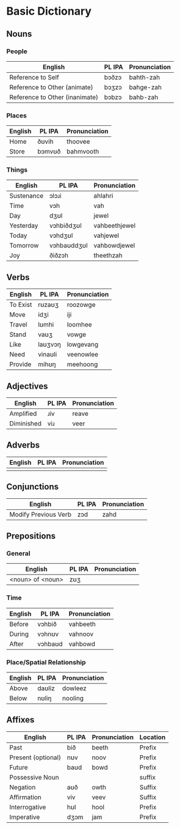 # Basic Dictionary
## Nouns
### People
| English | PL IPA | Pronunciation |
| --- | --- | --- |
| Reference to Self | bɔðzɔ | bahth-zah |
| Reference to Other (animate) | bɔʒzɔ | bahge-zah |
| Reference to Other (inanimate) | bɔbzɔ | bahb-zah |

### Places
| English | PL IPA | Pronunciation |
| --- | --- | --- |
| Home | ðʊvih | thoovee |
| Store | bɔmvʊð | bahmvooth |

### Things
| English | PL IPA | Pronunciation |
| --- | --- | --- |
| Sustenance | ɔlɔɹi | ahlahri |
| Time | vɔh | vah |
| Day | dʒʊl  | jewel |
| Yesterday | vɔhbiðdʒʊl | vahbeethjewel |
| Today | vɔhdʒʊl | vahjewel |
| Tomorrow | vɔhbaʊddʒʊl | vahbowdjewel |
| Joy | ðiðzɔh | theethzah |


## Verbs
| English | PL IPA | Pronunciation |
| --- | --- | --- |
| To Exist | rʊzaʊʒ | roozowge |
| Move | idʒi | iji |
| Travel | lʊmhi | loomhee |
| Stand | vaʊʒ | vowge |
| Like | laʊʒvɔŋ | lowgevang |
| Need | vinaʊli | veenowlee |
| Provide | mihʊŋ | meehoong |


## Adjectives
| English | PL IPA | Pronunciation |
| --- | --- | --- |
| Amplified | ɹiv | reave |
| Diminished | viɹ | veer |


## Adverbs
| English | PL IPA | Pronunciation |
| --- | --- | --- |
|  |  |  |


## Conjunctions
| English | PL IPA | Pronunciation |
| --- | --- | --- |
| Modify Previous Verb | zɔd | zahd |


## Prepositions
### General 
| English | PL IPA | Pronunciation |
| --- | --- | --- |
| \<noun> of \<noun> | zʊʒ |  |
### Time
| English | PL IPA | Pronunciation |
| --- | --- | --- |
| Before | vɔhbið | vahbeeth |
| During | vɔhnʊv | vahnoov |
| After | vɔhbaʊd | vahbowd |
### Place/Spatial Relationship
| English | PL IPA | Pronunciation |
| --- | --- | --- |
| Above | daʊliz | dowleez |
| Below | nʊliŋ | nooling |


## Affixes
| English | PL IPA | Pronunciation | Location |
| --- | --- | --- | --- |
| Past | bið | beeth | Prefix |
| Present (optional) | nʊv | noov | Prefix |
| Future | baʊd | bowd | Prefix |
| Possessive Noun | | | suffix |
| Negation | aʊð | owth | Suffix |
| Affirmation | viv | veev | Suffix |
| Interrogative | hʊl | hool | Prefix |
| Imperative | dʒɔm | jam | Prefix |
